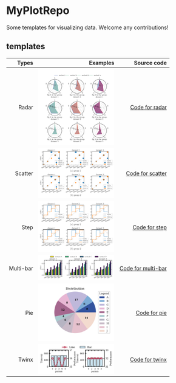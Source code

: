 # MyPlotRepo
Some templates for visualizing data. Welcome any contributions!

## templates
| Types | Examples | Source code |
| --:   | --:      | --:         |
| Radar | <img src="figure/radar_plot.png" width="200px"/> | [Code for radar](src/draw_radar.ipynb) |
| Scatter | <img src="figure/scatter_plot.png" width="200px"/> | [Code for scatter](src/draw_scatter.ipynb) |
| Step | <img src="figure/step_plot.png" width="200px"/> | [Code for step](src/draw_step.ipynb) |
| Multi-bar | <img src="figure/multibar_plot.png" width="200px"/> | [Code for multi-bar](src/draw_multibar.ipynb) |
| Pie | <img src="figure/pie_plot.png" width="200px"/> | [Code for pie](src/draw_pie.ipynb) |
| Twinx | <img src="figure/twinx_plot.png" width="200px" /> | [Code for twinx](src/draw_twinx.ipynb) |
